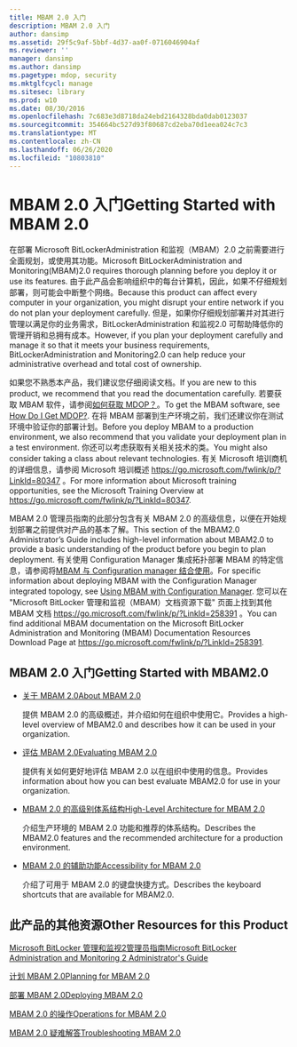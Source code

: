 ```yaml
---
title: MBAM 2.0 入门
description: MBAM 2.0 入门
author: dansimp
ms.assetid: 29f5c9af-5bbf-4d37-aa0f-0716046904af
ms.reviewer: ''
manager: dansimp
ms.author: dansimp
ms.pagetype: mdop, security
ms.mktglfcycl: manage
ms.sitesec: library
ms.prod: w10
ms.date: 08/30/2016
ms.openlocfilehash: 7c683e3d8718da24ebd2164328bda0dab0123037
ms.sourcegitcommit: 354664bc527d93f80687cd2eba70d1eea024c7c3
ms.translationtype: MT
ms.contentlocale: zh-CN
ms.lasthandoff: 06/26/2020
ms.locfileid: "10803810"
---
```

# <span data-ttu-id="e3454-103">MBAM 2.0 入门</span><span class="sxs-lookup"><span data-stu-id="e3454-103">Getting Started with MBAM 2.0</span></span>


<span data-ttu-id="e3454-104">在部署 Microsoft BitLockerAdministration 和监视（MBAM）2.0 之前需要进行全面规划，或使用其功能。</span><span class="sxs-lookup"><span data-stu-id="e3454-104">Microsoft BitLockerAdministration and Monitoring(MBAM)2.0 requires thorough planning before you deploy it or use its features.</span></span> <span data-ttu-id="e3454-105">由于此产品会影响组织中的每台计算机，因此，如果不仔细规划部署，则可能会中断整个网络。</span><span class="sxs-lookup"><span data-stu-id="e3454-105">Because this product can affect every computer in your organization, you might disrupt your entire network if you do not plan your deployment carefully.</span></span> <span data-ttu-id="e3454-106">但是，如果你仔细规划部署并对其进行管理以满足你的业务需求，BitLockerAdministration 和监视2.0 可帮助降低你的管理开销和总拥有成本。</span><span class="sxs-lookup"><span data-stu-id="e3454-106">However, if you plan your deployment carefully and manage it so that it meets your business requirements, BitLockerAdministration and Monitoring2.0 can help reduce your administrative overhead and total cost of ownership.</span></span>

<span data-ttu-id="e3454-107">如果您不熟悉本产品，我们建议您仔细阅读文档。</span><span class="sxs-lookup"><span data-stu-id="e3454-107">If you are new to this product, we recommend that you read the documentation carefully.</span></span> <span data-ttu-id="e3454-108">若要获取 MBAM 软件，请参阅[如何获取 MDOP？](https://go.microsoft.com/fwlink/p/?LinkId=322049)。</span><span class="sxs-lookup"><span data-stu-id="e3454-108">To get the MBAM software, see [How Do I Get MDOP?](https://go.microsoft.com/fwlink/p/?LinkId=322049).</span></span> <span data-ttu-id="e3454-109">在将 MBAM 部署到生产环境之前，我们还建议你在测试环境中验证你的部署计划。</span><span class="sxs-lookup"><span data-stu-id="e3454-109">Before you deploy MBAM to a production environment, we also recommend that you validate your deployment plan in a test environment.</span></span> <span data-ttu-id="e3454-110">你还可以考虑获取有关相关技术的类。</span><span class="sxs-lookup"><span data-stu-id="e3454-110">You might also consider taking a class about relevant technologies.</span></span> <span data-ttu-id="e3454-111">有关 Microsoft 培训商机的详细信息，请参阅 Microsoft 培训概述 <https://go.microsoft.com/fwlink/p/?LinkId=80347> 。</span><span class="sxs-lookup"><span data-stu-id="e3454-111">For more information about Microsoft training opportunities, see the Microsoft Training Overview at <https://go.microsoft.com/fwlink/p/?LinkId=80347>.</span></span>

<span data-ttu-id="e3454-112">MBAM 2.0 管理员指南的此部分包含有关 MBAM 2.0 的高级信息，以便在开始规划部署之前提供对产品的基本了解。</span><span class="sxs-lookup"><span data-stu-id="e3454-112">This section of the MBAM2.0 Administrator’s Guide includes high-level information about MBAM2.0 to provide a basic understanding of the product before you begin to plan deployment.</span></span> <span data-ttu-id="e3454-113">有关使用 Configuration Manager 集成拓扑部署 MBAM 的特定信息，请参阅将[MBAM 与 Configuration manager 结合使用](using-mbam-with-configuration-manager.md)。</span><span class="sxs-lookup"><span data-stu-id="e3454-113">For specific information about deploying MBAM with the Configuration Manager integrated topology, see [Using MBAM with Configuration Manager](using-mbam-with-configuration-manager.md).</span></span> <span data-ttu-id="e3454-114">您可以在 "Microsoft BitLocker 管理和监视（MBAM）文档资源下载" 页面上找到其他 MBAM 文档 <https://go.microsoft.com/fwlink/p/?LinkId=258391> 。</span><span class="sxs-lookup"><span data-stu-id="e3454-114">You can find additional MBAM documentation on the Microsoft BitLocker Administration and Monitoring (MBAM) Documentation Resources Download Page at <https://go.microsoft.com/fwlink/p/?LinkId=258391>.</span></span>

## <span data-ttu-id="e3454-115">MBAM 2.0 入门</span><span class="sxs-lookup"><span data-stu-id="e3454-115">Getting Started with MBAM2.0</span></span>


-   [<span data-ttu-id="e3454-116">关于 MBAM 2.0</span><span class="sxs-lookup"><span data-stu-id="e3454-116">About MBAM 2.0</span></span>](about-mbam-20-mbam-2.md)

    <span data-ttu-id="e3454-117">提供 MBAM 2.0 的高级概述，并介绍如何在组织中使用它。</span><span class="sxs-lookup"><span data-stu-id="e3454-117">Provides a high-level overview of MBAM2.0 and describes how it can be used in your organization.</span></span>

-   [<span data-ttu-id="e3454-118">评估 MBAM 2.0</span><span class="sxs-lookup"><span data-stu-id="e3454-118">Evaluating MBAM 2.0</span></span>](evaluating-mbam-20-mbam-2.md)

    <span data-ttu-id="e3454-119">提供有关如何更好地评估 MBAM 2.0 以在组织中使用的信息。</span><span class="sxs-lookup"><span data-stu-id="e3454-119">Provides information about how you can best evaluate MBAM2.0 for use in your organization.</span></span>

-   [<span data-ttu-id="e3454-120">MBAM 2.0 的高级别体系结构</span><span class="sxs-lookup"><span data-stu-id="e3454-120">High-Level Architecture for MBAM 2.0</span></span>](high-level-architecture-for-mbam-20-mbam-2.md)

    <span data-ttu-id="e3454-121">介绍生产环境的 MBAM 2.0 功能和推荐的体系结构。</span><span class="sxs-lookup"><span data-stu-id="e3454-121">Describes the MBAM2.0 features and the recommended architecture for a production environment.</span></span>

-   [<span data-ttu-id="e3454-122">MBAM 2.0 的辅助功能</span><span class="sxs-lookup"><span data-stu-id="e3454-122">Accessibility for MBAM 2.0</span></span>](accessibility-for-mbam-20-mbam-2.md)

    <span data-ttu-id="e3454-123">介绍了可用于 MBAM 2.0 的键盘快捷方式。</span><span class="sxs-lookup"><span data-stu-id="e3454-123">Describes the keyboard shortcuts that are available for MBAM2.0.</span></span>

## <a href="" id="other-resources-for-this-product-"></a><span data-ttu-id="e3454-124">此产品的其他资源</span><span class="sxs-lookup"><span data-stu-id="e3454-124">Other Resources for this Product</span></span>


[<span data-ttu-id="e3454-125">Microsoft BitLocker 管理和监视2管理员指南</span><span class="sxs-lookup"><span data-stu-id="e3454-125">Microsoft BitLocker Administration and Monitoring 2 Administrator's Guide</span></span>](index.md)

[<span data-ttu-id="e3454-126">计划 MBAM 2.0</span><span class="sxs-lookup"><span data-stu-id="e3454-126">Planning for MBAM 2.0</span></span>](planning-for-mbam-20-mbam-2.md)

[<span data-ttu-id="e3454-127">部署 MBAM 2.0</span><span class="sxs-lookup"><span data-stu-id="e3454-127">Deploying MBAM 2.0</span></span>](deploying-mbam-20-mbam-2.md)

[<span data-ttu-id="e3454-128">MBAM 2.0 的操作</span><span class="sxs-lookup"><span data-stu-id="e3454-128">Operations for MBAM 2.0</span></span>](operations-for-mbam-20-mbam-2.md)

[<span data-ttu-id="e3454-129">MBAM 2.0 疑难解答</span><span class="sxs-lookup"><span data-stu-id="e3454-129">Troubleshooting MBAM 2.0</span></span>](troubleshooting-mbam-20-mbam-2.md)

 

 





